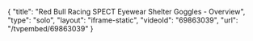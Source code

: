 {
    "title": "Red Bull Racing SPECT Eyewear Shelter Goggles - Overview",
    "type": "solo",
    "layout": "iframe-static",
    "videoId": "69863039",
    "url": "\/tvpembed\/69863039"
}